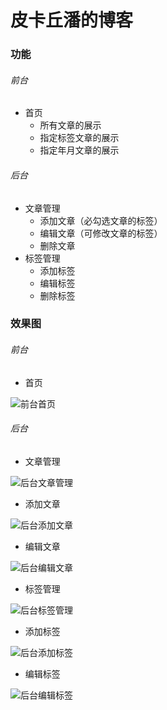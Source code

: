﻿
# 皮卡丘潘的博客
### 功能
###### 前台
- 首页
    * 所有文章的展示
    * 指定标签文章的展示
    * 指定年月文章的展示
###### 后台
- 文章管理
    * 添加文章（必勾选文章的标签）
    * 编辑文章（可修改文章的标签）
    * 删除文章
- 标签管理
    * 添加标签
    * 编辑标签
    * 删除标签

### 效果图
###### 前台
- 首页

![前台首页](https://img-blog.csdnimg.cn/20190907222713954.png?x-oss-process=image/watermark,type_ZmFuZ3poZW5naGVpdGk,shadow_10,text_aHR0cHM6Ly9ibG9nLmNzZG4ubmV0L3dlaXhpbl80MzQ5NDgzNw==,size_16,color_FFFFFF,t_70)
###### 后台
- 文章管理

![后台文章管理](https://img-blog.csdnimg.cn/20190907222934379.png?x-oss-process=image/watermark,type_ZmFuZ3poZW5naGVpdGk,shadow_10,text_aHR0cHM6Ly9ibG9nLmNzZG4ubmV0L3dlaXhpbl80MzQ5NDgzNw==,size_16,color_FFFFFF,t_70)
- 添加文章

![后台添加文章](https://img-blog.csdnimg.cn/20190907222952777.png?x-oss-process=image/watermark,type_ZmFuZ3poZW5naGVpdGk,shadow_10,text_aHR0cHM6Ly9ibG9nLmNzZG4ubmV0L3dlaXhpbl80MzQ5NDgzNw==,size_16,color_FFFFFF,t_70)
- 编辑文章

![后台编辑文章](https://img-blog.csdnimg.cn/20190907223009590.png?x-oss-process=image/watermark,type_ZmFuZ3poZW5naGVpdGk,shadow_10,text_aHR0cHM6Ly9ibG9nLmNzZG4ubmV0L3dlaXhpbl80MzQ5NDgzNw==,size_16,color_FFFFFF,t_70)
- 标签管理

![后台标签管理](https://img-blog.csdnimg.cn/20190907223028446.png?x-oss-process=image/watermark,type_ZmFuZ3poZW5naGVpdGk,shadow_10,text_aHR0cHM6Ly9ibG9nLmNzZG4ubmV0L3dlaXhpbl80MzQ5NDgzNw==,size_16,color_FFFFFF,t_70)
- 添加标签

![后台添加标签](https://img-blog.csdnimg.cn/2019090722304485.png?x-oss-process=image/watermark,type_ZmFuZ3poZW5naGVpdGk,shadow_10,text_aHR0cHM6Ly9ibG9nLmNzZG4ubmV0L3dlaXhpbl80MzQ5NDgzNw==,size_16,color_FFFFFF,t_70)
- 编辑标签

![后台编辑标签](https://img-blog.csdnimg.cn/20190907223059629.png?x-oss-process=image/watermark,type_ZmFuZ3poZW5naGVpdGk,shadow_10,text_aHR0cHM6Ly9ibG9nLmNzZG4ubmV0L3dlaXhpbl80MzQ5NDgzNw==,size_16,color_FFFFFF,t_70)